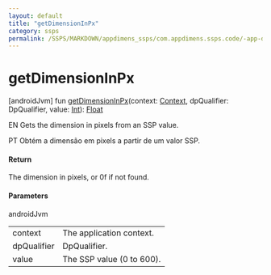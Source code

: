 ```yaml
---
layout: default
title: "getDimensionInPx"
category: ssps
permalink: /SSPS/MARKDOWN/appdimens_ssps/com.appdimens.ssps.code/-app-dimens-ssp/get-dimension-in-px.html
---
```


# getDimensionInPx

[androidJvm]
fun [getDimensionInPx](get-dimension-in-px.md)(context: [Context](https://developer.android.com/reference/kotlin/android/content/Context.html), dpQualifier: DpQualifier, value: [Int](https://kotlinlang.org/api/core/kotlin-stdlib/kotlin/-int/index.html)): [Float](https://kotlinlang.org/api/core/kotlin-stdlib/kotlin/-float/index.html)

EN Gets the dimension in pixels from an SSP value.

PT Obtém a dimensão em pixels a partir de um valor SSP.

#### Return

The dimension in pixels, or 0f if not found.

#### Parameters

androidJvm

| | |
|---|---|
| context | The application context. |
| dpQualifier | DpQualifier. |
| value | The SSP value (0 to 600). |